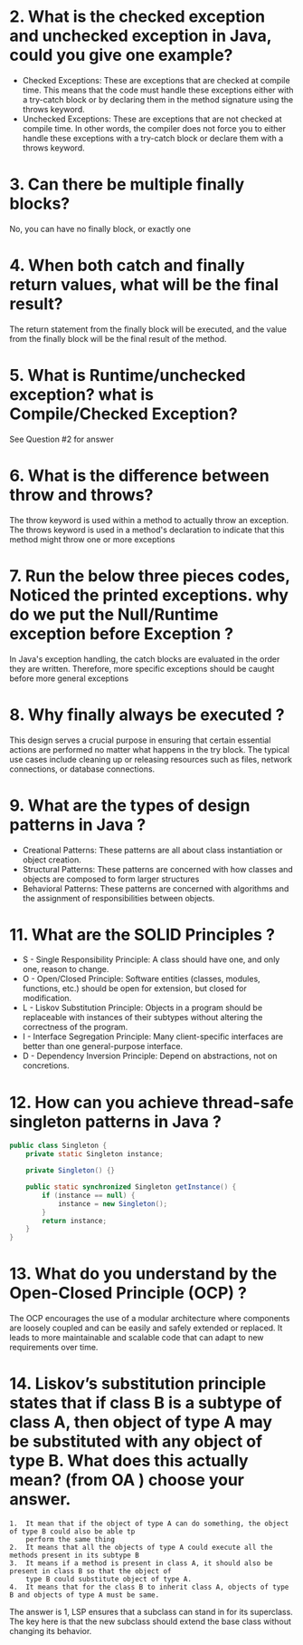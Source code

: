 # 2. What is the checked exception and unchecked exception in Java, could you give one example?
* Checked Exceptions: These are exceptions that are checked at compile time. This means that the code must handle these exceptions either with a try-catch block or by declaring them in the method signature using the throws keyword.
* Unchecked Exceptions: These are exceptions that are not checked at compile time. In other words, the compiler does not force you to either handle these exceptions with a try-catch block or declare them with a throws keyword.

# 3. Can there be multiple finally blocks?
No, you can have no finally block, or exactly one

# 4. When both catch and finally return values, what will be the final result?
The return statement from the finally block will be executed, and the value from the finally block will be the final result of the method.

# 5. What is Runtime/unchecked exception? what is Compile/Checked Exception?
See Question #2 for answer

# 6. What is the difference between throw and throws?
The throw keyword is used within a method to actually throw an exception.\
The throws keyword is used in a method's declaration to indicate that this method might throw one or more exceptions

# 7. Run the below three pieces codes, Noticed the printed exceptions. why do we put the Null/Runtime exception before Exception ?
In Java's exception handling, the catch blocks are evaluated in the order they are written. Therefore, more specific exceptions should be caught before more general exceptions

# 8. Why finally always be executed ?
This design serves a crucial purpose in ensuring that certain essential actions are performed no matter what happens in the try block. The typical use cases include cleaning up or releasing resources such as files, network connections, or database connections.

# 9. What are the types of design patterns in Java ?
* Creational Patterns: These patterns are all about class instantiation or object creation. 
* Structural Patterns: These patterns are concerned with how classes and objects are composed to form larger structures
* Behavioral Patterns: These patterns are concerned with algorithms and the assignment of responsibilities between objects. 

# 11. What are the SOLID Principles ?
* S - Single Responsibility Principle: A class should have one, and only one, reason to change.
* O - Open/Closed Principle: Software entities (classes, modules, functions, etc.) should be open for extension, but closed for modification.
* L - Liskov Substitution Principle: Objects in a program should be replaceable with instances of their subtypes without altering the correctness of the program.
* I - Interface Segregation Principle: Many client-specific interfaces are better than one general-purpose interface.
* D - Dependency Inversion Principle: Depend on abstractions, not on concretions.

# 12. How can you achieve thread-safe singleton patterns in Java ?
```java
public class Singleton {
    private static Singleton instance;

    private Singleton() {}

    public static synchronized Singleton getInstance() {
        if (instance == null) {
            instance = new Singleton();
        }
        return instance;
    }
}
```

# 13. What do you understand by the Open-Closed Principle (OCP) ?
The OCP encourages the use of a modular architecture where components are loosely coupled and can be easily and safely extended or replaced.
It leads to more maintainable and scalable code that can adapt to new requirements over time.

# 14. Liskov’s substitution principle states that if class B is a subtype of class A, then object of type A may be substituted with any object of type B. What does this actually mean? (from OA ) choose your answer.
```
1.  It mean that if the object of type A can do something, the object of type B could also be able tp
    perform the same thing
2.  It means that all the objects of type A could execute all the methods present in its subtype B
3.  It means if a method is present in class A, it should also be present in class B so that the object of
    type B could substitute object of type A.
4.  It means that for the class B to inherit class A, objects of type B and objects of type A must be same.
```
The answer is 1, LSP ensures that a subclass can stand in for its superclass. The key here is that the new subclass should extend the base class without changing its behavior.
